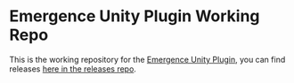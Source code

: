# Emergence Unity Plugin Working Repo

This is the working repository for the [Emergence Unity Plugin](https://github.com/CrucibleNetworksLtd/EmergenceSDKUnity/releases), you can find releases [here in the releases repo](https://github.com/CrucibleNetworksLtd/EmergenceSDKUnity/releases).
